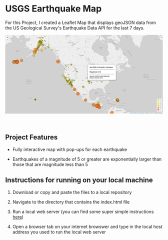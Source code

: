 # USGS Earthquake Map

For this Project, I created a Leaflet Map that displays geoJSON data from the US Geological Survey's Earthquake Data API for the last 7 days.

![](Images/USGS%20EQ%20Data%202.17.20.png)


<br/>

## Project Features

* Fully interactive map with pop-ups for each earthquake

* Earthquakes of a magnitude of 5 or greater are exponentially larger than those that are magnitude less than 5


## Instructions for running on your local machine

1. Download or copy and paste the files to a local repository

2. Navigate to the directory that contains the index.html file

3. Run a local web server (you can find some super simple instructions <a href='https://mrcoles.com/how-start-local-web-server-view-html-files/' target="_blank">here<a/>)

4. Open a browser tab on your internet browswer and type in the local host address you used to run the local web server

